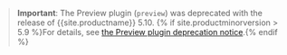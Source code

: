 > **Important**: The Preview plugin (`preview`) was deprecated with the release of {{site.productname}} 5.10. {% if site.productminorversion > 5.9 %}For details, see [the Preview plugin deprecation notice]({{site.baseurl}}/release-notes/release-notes510/#thepreviewplugin).{% endif %}